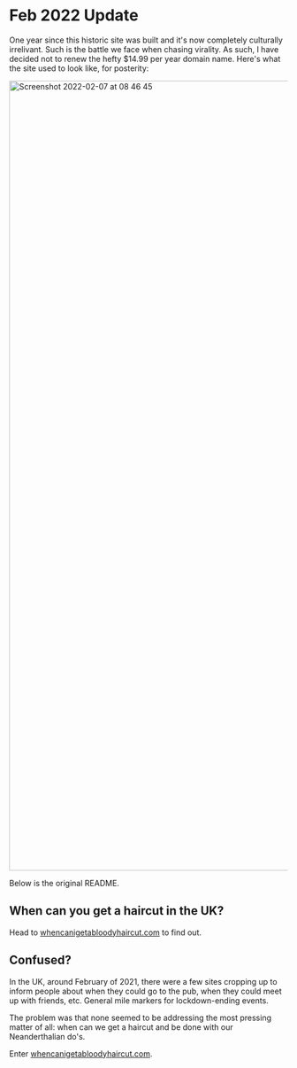 # Feb 2022 Update

One year since this historic site was built and it's now completely culturally irrelivant. Such is the battle we face when chasing virality. As such, I have decided not to renew the hefty $14.99 per year domain name. Here's what the site used to look like, for posterity:

<img width="1426" alt="Screenshot 2022-02-07 at 08 46 45" src="https://user-images.githubusercontent.com/56274153/152754752-ff1fbb75-3558-47e5-ba8b-a2de9fd82cd1.png">

Below is the original README.

## When can you get a haircut in the UK?

Head to [whencanigetabloodyhaircut.com](https://www.whencanigetabloodyhaircut.com/) to find out.

## Confused?

In the UK, around February of 2021, there were a few sites cropping up to inform people about when they could go to the pub, when they could meet up with friends, etc. General mile markers for lockdown-ending events.

The problem was that none seemed to be addressing the most pressing matter of all: when can we get a haircut and be done with our Neanderthalian do's.

Enter [whencanigetabloodyhaircut.com](https://www.whencanigetabloodyhaircut.com/).
